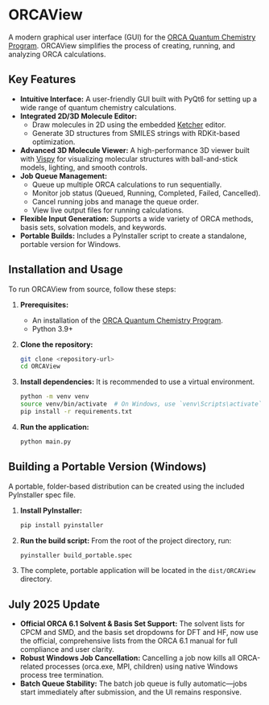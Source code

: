 # ORCAView

A modern graphical user interface (GUI) for the [ORCA Quantum Chemistry Program](https://orcaforum.kofo.mpg.de/). ORCAView simplifies the process of creating, running, and analyzing ORCA calculations.

## Key Features

- **Intuitive Interface:** A user-friendly GUI built with PyQt6 for setting up a wide range of quantum chemistry calculations.
- **Integrated 2D/3D Molecule Editor:**
    - Draw molecules in 2D using the embedded [Ketcher](https://lifescience.opensource.epam.com/ketcher/index.html) editor.
    - Generate 3D structures from SMILES strings with RDKit-based optimization.
- **Advanced 3D Molecule Viewer:** A high-performance 3D viewer built with [Vispy](http://vispy.org/) for visualizing molecular structures with ball-and-stick models, lighting, and smooth controls.
- **Job Queue Management:**
    - Queue up multiple ORCA calculations to run sequentially.
    - Monitor job status (Queued, Running, Completed, Failed, Cancelled).
    - Cancel running jobs and manage the queue order.
    - View live output files for running calculations.
- **Flexible Input Generation:** Supports a wide variety of ORCA methods, basis sets, solvation models, and keywords.
- **Portable Builds:** Includes a PyInstaller script to create a standalone, portable version for Windows.

## Installation and Usage

To run ORCAView from source, follow these steps:

1.  **Prerequisites:**
    -   An installation of the [ORCA Quantum Chemistry Program](https://orcaforum.kofo.mpg.de/).
    -   Python 3.9+

2.  **Clone the repository:**
    ```bash
    git clone <repository-url>
    cd ORCAView
    ```

3.  **Install dependencies:**
    It is recommended to use a virtual environment.
    ```bash
    python -m venv venv
    source venv/bin/activate  # On Windows, use `venv\Scripts\activate`
    pip install -r requirements.txt
    ```

4.  **Run the application:**
    ```bash
    python main.py
    ```

## Building a Portable Version (Windows)

A portable, folder-based distribution can be created using the included PyInstaller spec file.

1.  **Install PyInstaller:**
    ```bash
    pip install pyinstaller
    ```

2.  **Run the build script:**
    From the root of the project directory, run:
    ```bash
    pyinstaller build_portable.spec
    ```

3.  The complete, portable application will be located in the `dist/ORCAView` directory.

## July 2025 Update
- **Official ORCA 6.1 Solvent & Basis Set Support:** The solvent lists for CPCM and SMD, and the basis set dropdowns for DFT and HF, now use the official, comprehensive lists from the ORCA 6.1 manual for full compliance and user clarity.
- **Robust Windows Job Cancellation:** Cancelling a job now kills all ORCA-related processes (orca.exe, MPI, children) using native Windows process tree termination.
- **Batch Queue Stability:** The batch job queue is fully automatic—jobs start immediately after submission, and the UI remains responsive.
